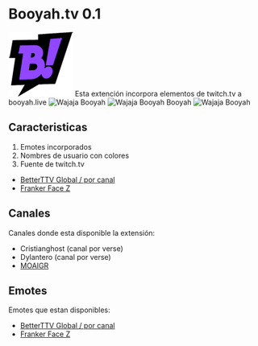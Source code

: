 # Booyah.tv 0.1
  ![app icon](128.png) Esta extención incorpora elementos de twitch.tv a booyah.live ![Wajaja](https://cdn.frankerfacez.com/emoticon/594021/1) Booyah ![Wajaja](https://cdn.frankerfacez.com/emoticon/594021/1) Booyah Booyah ![Wajaja](https://cdn.frankerfacez.com/emoticon/594021/1) Booyah


## Caracteristicas

1. Emotes incorporados
2. Nombres de usuario con colores
3. Fuente de twitch.tv

* [BetterTTV Global / por canal](https://betterttv.com)
* [Franker Face Z](https://www.frankerfacez.com)

## Canales

Canales donde esta disponible la extensión:

* Cristianghost (canal por verse)
* Dylantero (canal por verse)
* [MOAIGR](https://booyah.live/channels/63681555?source=33)

## Emotes

Emotes que estan disponibles:

* [BetterTTV Global / por canal](https://betterttv.com)
* [Franker Face Z](https://www.frankerfacez.com)
